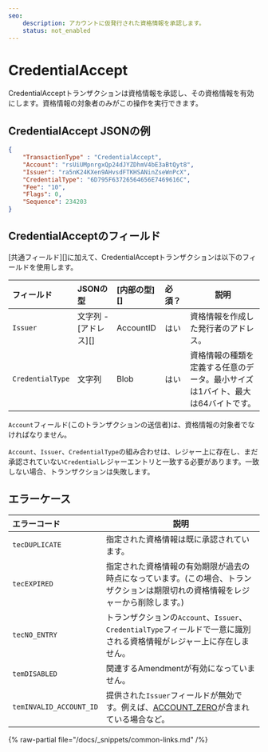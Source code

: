 ```yaml
---
seo:
    description: アカウントに仮発行された資格情報を承認します。
    status: not_enabled
---
```

# CredentialAccept

CredentialAcceptトランザクションは資格情報を承認し、その資格情報を有効にします。資格情報の対象者のみがこの操作を実行できます。

## CredentialAccept JSONの例

```json
{
    "TransactionType" : "CredentialAccept",
    "Account": "rsUiUMpnrgxQp24dJYZDhmV4bE3aBtQyt8",
    "Issuer": "ra5nK24KXen9AHvsdFTKHSANinZseWnPcX",
    "CredentialType": "6D795F63726564656E7469616C",
    "Fee": "10",
    "Flags": 0,
    "Sequence": 234203
}
```


## CredentialAcceptのフィールド

[共通フィールド][]に加えて、CredentialAcceptトランザクションは以下のフィールドを使用します。

| フィールド       | JSONの型              | [内部の型][]      | 必須？ | 説明 |
| :--------------- | :-------------------- | :---------------- | :----- | ---- |
| `Issuer`         | 文字列 - [アドレス][] | AccountID         | はい   | 資格情報を作成した発行者のアドレス。 |
| `CredentialType` | 文字列                | Blob              | はい   | 資格情報の種類を定義する任意のデータ。最小サイズは1バイト、最大は64バイトです。 |

`Account`フィールド(このトランザクションの送信者)は、資格情報の対象者でなければなりません。

`Account`、`Issuer`、`CredentialType`の組み合わせは、レジャー上に存在し、まだ承認されていない`Credential`レジャーエントリと一致する必要があります。一致しない場合、トランザクションは失敗します。


## エラーケース

| エラーコード            | 説明 |
| :---------------------- | ---- |
| `tecDUPLICATE`          | 指定された資格情報は既に承認されています。 |
| `tecEXPIRED`            | 指定された資格情報の有効期限が過去の時点になっています。(この場合、トランザクションは期限切れの資格情報をレジャーから削除します。) |
| `tecNO_ENTRY`           | トランザクションの`Account`、`Issuer`、`CredentialType`フィールドで一意に識別される資格情報がレジャー上に存在しません。 |
| `temDISABLED`           | 関連するAmendmentが有効になっていません。 |
| `temINVALID_ACCOUNT_ID` | 提供された`Issuer`フィールドが無効です。例えば、[ACCOUNT_ZERO](../../../../concepts/accounts/addresses.md#特別なアドレス)が含まれている場合など。 |


{% raw-partial file="/docs/_snippets/common-links.md" /%}
